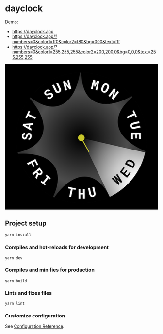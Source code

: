 # dayclock

Demo:

- https://dayclock.app
- https://dayclock.app/?numbers=0&color1=ff0&color2=f80&bg=000&text=fff
- https://dayclock.app/?numbers=0&color1=255,255,255&color2=200,200,0&bg=0,0,0&text=255,255,255

![demo](demo/dayclock.png 'dayclock')

## Project setup

```
yarn install
```

### Compiles and hot-reloads for development

```
yarn dev
```

### Compiles and minifies for production

```
yarn build
```

### Lints and fixes files

```
yarn lint
```

### Customize configuration

See [Configuration Reference](https://cli.vuejs.org/config/).
